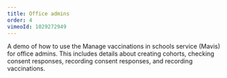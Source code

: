 ```yaml
---
title: Office admins
order: 4
vimeoId: 1029272949
---
```


A demo of how to use the Manage vaccinations in schools service (Mavis) for office admins. This includes details about creating cohorts, checking consent responses, recording consent responses, and recording vaccinations.
